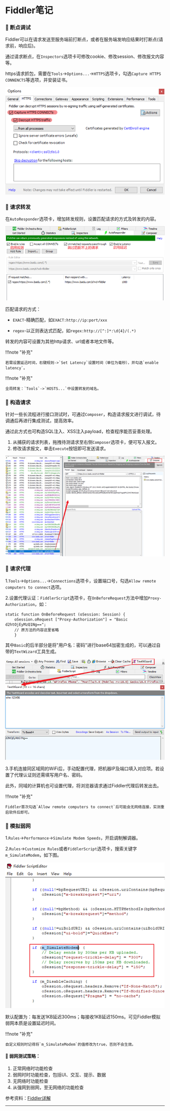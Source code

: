 # Fiddler笔记

### 🚁 断点调试

Fiddler可以在请求发送至服务端前打断点，或者在服务端发响应结果时打断点(请求前，响应后)。

通过请求断点，在`Inspectors`选项卡可修改cookie、修改session、修改报文内容等。

https请求抓包，需要在`Tools`->`Options...`->`HTTPS`选项卡，勾选`Capture HTTPS CONNENCTS`等选项，并安装证书。

![img.png](image/https.png)

### 🚁 请求转发

在`AutoResponder`选项卡，增加转发规则，设置匹配请求的方式及转发的内容。

![img.png](image/AutoResponder.png)

匹配请求的方式：

*  `EXACT`-精确匹配，如`EXACT:http://ip:port/xxx`

*  `regex`-以正则表达式匹配，如`regex:http://[^:]*:\d{4}/(.*)`

转发的内容可设置为其他http请求、url或者本地文件等。

!!!note "补充"

	若需设置延迅时间，右键规则->`Set Latency`设置时间（单位为毫秒），并勾选`enable latency`。

!!!note "补充"

	全局转发：`Tools`->`HOSTS...`中设置转发的域名。

### 🚁 构造请求

针对一些长流程进行接口测试时，可通过`Composer`，构造请求报文进行调试，待调通后再进行集成测试，提高效率。

通过此方式也可构造SQL注入、XSS注入payload，检查程序能否妥善处理。

1. 从捕获的请求列表，拖拽待测请求至右侧`Composer`选项卡，便可写入报文。
2. 修改请求报文，单击`Execute`按钮即可发送请求。

![img.png](image/Composer.png)

### 🚁 请求代理

1.`Tools`->`Options...`->`Connections`选项卡，设置端口号，勾选`Allow remote computers to connect`选项。

2.设置代理认证：`FiddlerScript`选项卡，在`OnBeforeRequest`方法中增加`Proxy-Authorization`，如：

```
static function OnBeforeRequest (oSession: Session) {
    oSession.oRequest ["Proxy-Authorization"] = "Basic d2htOjEyMzQ1Ng==";
    // 原方法的内容这里省略
    }
```

其中`Basic`的后半部分是将"用户名：密码"进行base64加密生成的，可以通过自带的`TextWizard`工具生成。

![img.png](image/TextWizard.png)

3.手机连接同区域网的WiFi后，手动配置代理，把机器IP及端口填入对应项。若设置了代理认证则还需填写用户名、密码。

此外，同域的计算机也可设置代理，将浏览器请求通过Fiddler代理后转发出去。

!!!note "补充"

    Fiddler首次勾选`Allow remote computers to connect`后可能会无网络连接，实测重启软件后即可。

### 🚁 模拟弱网

1.`Rules`->`Performance`->`Simulate Modem Speeds`，开启调制解调器。

2.`Rules`->`Customize Rules`或者`FiddlerScript`选项卡，搜索关键字`m_SimulateModem`，如下图。

![img.png](image/m_SimulateModem.png)

默认配置为：每发送1KB延迟300ms；每接收1KB延迟150ms。可见Fiddler模拟弱网本质是设置延迟时间。

!!!note "补充"

    自定义规则时记得将`m_SimulateModem`的值修改为true，否则不会生效。

#### 🔧 弱网测试策略：

1. 正常网络时功能检查
2. 弱网时时功能检查，包括UI、交互、提示、数据
3. 无网络时功能检查
4. 从强网到弱网，至无网络的功能检查

参考资料：[Fiddler详解](https://www.cnblogs.com/cty136/p/11479142.html)

---
